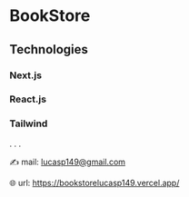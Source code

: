 

# BookStore

## Technologies


### Next.js


### React.js


### Tailwind

.
.
.




✍ mail: lucasp149@gmail.com

🌐 url: https://bookstorelucasp149.vercel.app/
